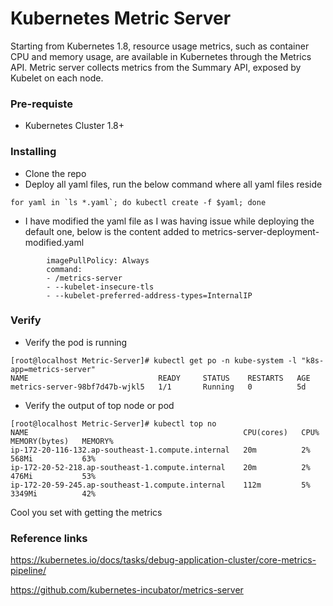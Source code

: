 # Kubernetes Metric Server
Starting from Kubernetes 1.8, resource usage metrics, such as container CPU and memory usage, are available in Kubernetes through the Metrics API.
Metric server collects metrics from the Summary API, exposed by Kubelet on each node.

### Pre-requiste 
- Kubernetes Cluster 1.8+

### Installing
- Clone the repo
- Deploy all yaml files, run the below command where all yaml files reside
```
for yaml in `ls *.yaml`; do kubectl create -f $yaml; done
```
- I have modified the yaml file as I was having issue while deploying the default one, below is the content added to metrics-server-deployment-modified.yaml
```
        imagePullPolicy: Always
        command:
        - /metrics-server
        - --kubelet-insecure-tls
        - --kubelet-preferred-address-types=InternalIP
```
### Verify
- Verify the pod is running
```
[root@localhost Metric-Server]# kubectl get po -n kube-system -l "k8s-app=metrics-server"
NAME                             READY     STATUS    RESTARTS   AGE
metrics-server-98bf7d47b-wjkl5   1/1       Running   0          5d
```

- Verify the output of top node or pod
```
[root@localhost Metric-Server]# kubectl top no
NAME                                                CPU(cores)   CPU%      MEMORY(bytes)   MEMORY%
ip-172-20-116-132.ap-southeast-1.compute.internal   20m          2%        568Mi           63%
ip-172-20-52-218.ap-southeast-1.compute.internal    20m          2%        476Mi           53%
ip-172-20-59-245.ap-southeast-1.compute.internal    112m         5%        3349Mi          42%
```

Cool you set with getting the metrics

### Reference links
https://kubernetes.io/docs/tasks/debug-application-cluster/core-metrics-pipeline/

https://github.com/kubernetes-incubator/metrics-server




